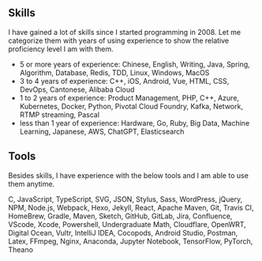## Skills

I have gained a lot of skills since I started programming in 2008. Let me categorize them with years of using experience to show the relative proficiency level I am with them.

* 5 or more years of experience: Chinese, English, Writing, Java, Spring, Algorithm, Database, Redis, TDD, Linux, Windows, MacOS
* 3 to 4 years of experience: C++, iOS, Android, Vue, HTML, CSS, DevOps, Cantonese, Alibaba Cloud
* 1 to 2 years of experience: Product Management, PHP, C++, Azure, Kubernetes, Docker, Python, Pivotal Cloud Foundry, Kafka, Network, RTMP streaming, Pascal
* less than 1 year of experience: Hardware, Go, Ruby, Big Data, Machine Learning, Japanese, AWS, ChatGPT, Elasticsearch


## Tools

Besides skills, I have experience with the below tools and I am able to use them anytime.

C, JavaScript, TypeScript, SVG, JSON, Stylus, Sass, WordPress, jQuery, NPM, Node.js, Webpack, Hexo, Jekyll, React, Apache Maven, Git, Travis CI, HomeBrew, Gradle, Maven, Sketch, GitHub, GitLab, Jira, Confluence, VScode, Xcode, Powershell, Undergraduate Math, Cloudflare, OpenWRT, Digital Ocean, Vultr, IntelliJ IDEA, Cocopods, Android Studio, Postman, Latex, FFmpeg, Nginx, Anaconda, Jupyter Notebook, TensorFlow, PyTorch, Theano
